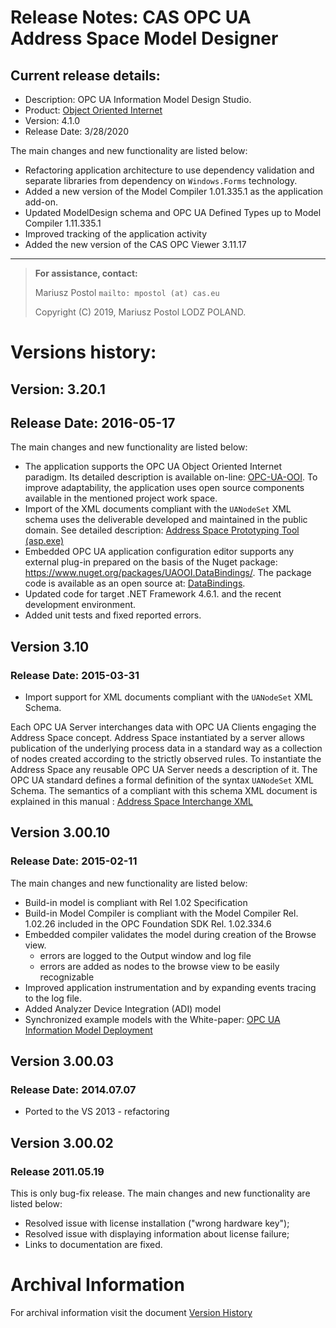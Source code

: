 ﻿
# Release Notes: CAS OPC UA Address Space Model Designer

## Current release details:

* Description:   OPC UA Information Model Design Studio.
* Product:       [Object Oriented Internet](https://github.com/mpostol/OPC-UA-OOI)
* Version:       4.1.0
* Release Date:  3/28/2020

The main changes and new functionality are listed below:

- Refactoring application architecture to use dependency validation and separate libraries from dependency on `Windows.Forms` technology.
- Added a new version of the Model Compiler 1.01.335.1 as the application add-on.
- Updated ModelDesign schema and OPC UA Defined Types up to Model Compiler 1.11.335.1
- Improved tracking of the application activity
- Added the new version of the CAS OPC Viewer 3.11.17
____________________________________________________________________________________________
> **For assistance, contact:**
>
> Mariusz Postol `mailto: mpostol (at) cas.eu`
>
>  Copyright (C) 2019, Mariusz Postol LODZ POLAND.


# Versions history:

## Version:       3.20.1
## Release Date:  2016-05-17

The main changes and new functionality are listed below:

* The application supports the OPC UA Object Oriented Internet paradigm. Its detailed description is available on-line: [OPC-UA-OOI](https://github.com/mpostol/OPC-UA-OOI). To improve adaptability, the application uses open source components available in the mentioned project work space.
* Import of the XML documents compliant with the `UANodeSet` XML schema uses the deliverable developed and maintained in the public domain. See detailed description: [Address Space Prototyping Tool (asp.exe)](https://commsvr.gitbook.io/ooi/semantic-data-processing/addressspacecompliancetesttool)
* Embedded OPC UA application configuration editor supports any external plug-in prepared on the basis of the Nuget package: https://www.nuget.org/packages/UAOOI.DataBindings/. 
The package code is available as an open source at: [DataBindings](https://www.nuget.org/packages/UAOOI.DataBindings/).
* Updated code for target .NET Framework 4.6.1. and the recent development environment.
* Added unit tests and fixed reported errors.

## Version 3.10
### Release Date: 2015-03-31

* Import support for XML documents compliant with the `UANodeSet` XML Schema.

Each OPC UA Server interchanges data with OPC UA Clients engaging the Address Space concept. Address 
Space instantiated by a server allows publication of the underlying process data in a standard way 
as a collection of nodes created according to the strictly observed rules. To instantiate the Address 
Space any reusable OPC UA Server needs a description of it. The OPC UA standard defines a formal 
definition of the syntax `UANodeSet` XML Schema. The semantics of a compliant with this schema XML 
document is explained in this manual : [Address Space Interchange XML](http://www.cas.internetdsl.pl/commserver/P_DowloadCenter/P_Publications/P-15010101-AddressSpaceInterchangeXML.pdf)

## Version 3.00.10
### Release Date: 2015-02-11

The main changes and new functionality are listed below:

 - Build-in model is compliant with Rel 1.02 Specification
 - Build-in Model Compiler is compliant with the Model Compiler Rel. 1.02.26 included in the OPC Foundation SDK Rel. 1.02.334.6
 - Embedded compiler validates the model during creation of the Browse view.
	* errors are logged to the Output window and log file
	* errors are added as nodes to the browse view to be easily recognizable
 - Improved application instrumentation and by expanding events tracing to the log file.
 - Added Analyzer Device Integration (ADI) model
 - Synchronized example models with the White-paper: [OPC UA Information Model Deployment](https://www.researchgate.net/profile/Mariusz_Postol/publications)
 
## Version 3.00.03 
### Release Date: 2014.07.07

- Ported to the VS 2013 - refactoring 

## Version 3.00.02
### Release 2011.05.19

This is only bug-fix release. The main changes and new functionality are listed below:

- Resolved issue with license installation ("wrong hardware key");
- Resolved issue with displaying information about license failure;
- Links to documentation are fixed.

# Archival Information

For archival information visit the document [Version History](https://commsvr-com.github.io/Documentation/ModelDesigner/html/ada1af70-e1ba-49df-8d0a-8ddc87a0f287.htm)

